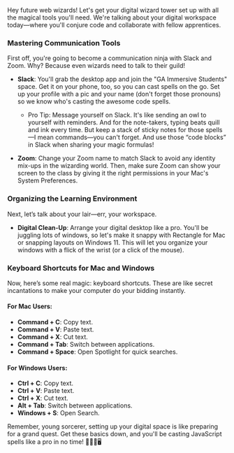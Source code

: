 Hey future web wizards! Let's get your digital wizard tower set up with all the magical tools you'll need. We're talking about your digital workspace today—where you'll conjure code and collaborate with fellow apprentices.

### Mastering Communication Tools

First off, you're going to become a communication ninja with Slack and Zoom. Why? Because even wizards need to talk to their guild!

- **Slack**: You'll grab the desktop app and join the "GA Immersive Students" space. Get it on your phone, too, so you can cast spells on the go. Set up your profile with a pic and your name (don't forget those pronouns) so we know who's casting the awesome code spells.
  - Pro Tip: Message yourself on Slack. It's like sending an owl to yourself with reminders. And for the note-takers, typing beats quill and ink every time. But keep a stack of sticky notes for those spells—I mean commands—you can't forget. And use those “code blocks” in Slack when sharing your magic formulas!

- **Zoom**: Change your Zoom name to match Slack to avoid any identity mix-ups in the wizarding world. Then, make sure Zoom can show your screen to the class by giving it the right permissions in your Mac's System Preferences. 

### Organizing the Learning Environment

Next, let’s talk about your lair—err, your workspace.

- **Digital Clean-Up**: Arrange your digital desktop like a pro. You'll be juggling lots of windows, so let's make it snappy with Rectangle for Mac or snapping layouts on Windows 11. This will let you organize your windows with a flick of the wrist (or a click of the mouse).

### Keyboard Shortcuts for Mac and Windows

Now, here’s some real magic: keyboard shortcuts. These are like secret incantations to make your computer do your bidding instantly.

#### For Mac Users:
- **Command + C**: Copy text.
- **Command + V**: Paste text.
- **Command + X**: Cut text.
- **Command + Tab**: Switch between applications.
- **Command + Space**: Open Spotlight for quick searches.

#### For Windows Users:
- **Ctrl + C**: Copy text.
- **Ctrl + V**: Paste text.
- **Ctrl + X**: Cut text.
- **Alt + Tab**: Switch between applications.
- **Windows + S**: Open Search.

Remember, young sorcerer, setting up your digital space is like preparing for a grand quest. Get these basics down, and you'll be casting JavaScript spells like a pro in no time! 🧙‍♂️✨🖥️
